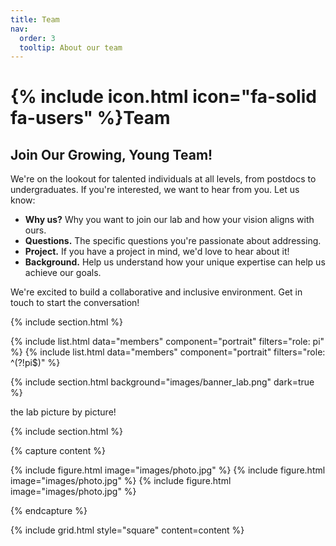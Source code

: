 ```yaml
---
title: Team
nav:
  order: 3
  tooltip: About our team
---
```


# {% include icon.html icon="fa-solid fa-users" %}Team

## Join Our Growing, Young Team!

We're on the lookout for talented individuals at all levels, from postdocs to undergraduates. If you're interested, we want to hear from you. Let us know:

- **Why us?** Why you want to join our lab and how your vision aligns with ours.
- **Questions.** The specific questions you're passionate about addressing.
- **Project.** If you have a project in mind, we'd love to hear about it!
- **Background.** Help us understand how your unique expertise can help us achieve our goals.

We're excited to build a collaborative and inclusive environment. Get in touch to start the conversation!

{% include section.html %}

{% include list.html data="members" component="portrait" filters="role: pi" %}
{% include list.html data="members" component="portrait" filters="role: ^(?!pi$)" %}

{% include section.html background="images/banner_lab.png" dark=true %}

the lab picture by picture!

{% include section.html %}

{% capture content %}

{% include figure.html image="images/photo.jpg" %}
{% include figure.html image="images/photo.jpg" %}
{% include figure.html image="images/photo.jpg" %}

{% endcapture %}

{% include grid.html style="square" content=content %}
